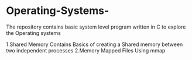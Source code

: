 # Operating-Systems-
The repository contains basic system level program written in C to explore the Operating systems 

1.Shared Memory Contains Basics of creating a Shared memory between two independent processes 
2.Memory Mapped Files Using mmap

